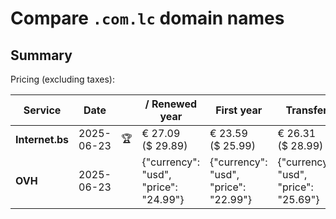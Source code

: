 # Compare `.com.lc` domain names

## Summary

Pricing (excluding taxes):

| Service | Date |  | / Renewed year | First year | Transfer | Restoration |
|--|--|--|--|--|--|--|
| **Internet.bs** | 2025-06-23 | 🏆 | € 27.09<br>($ 29.89) | € 23.59<br>($ 25.99) | € 26.31<br>($ 28.99) | € 163.25<br>($ 179.89) |
| **OVH** | 2025-06-23 |  | {"currency": "usd", "price": "24.99"} | {"currency": "usd", "price": "22.99"} | {"currency": "usd", "price": "25.69"} |  |
